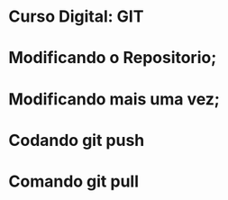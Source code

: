 # Curso Digital: GIT

# Modificando o Repositorio;

# Modificando mais uma vez;

# Codando git push

# Comando git pull
